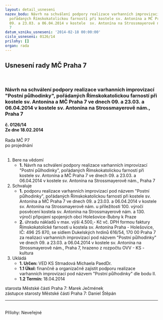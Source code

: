 ```yaml
---
layout: detail_usneseni
nazev_bodu: Návrh na schválení podpory realizace varhanních improvizací "Postní půlhodinky",
  pořádaných Římskokatolickou farností při kostele sv. Antonína a MČ Praha 7 ve dnech
  09. a 23.03. a 06.04.2014 v kostele  sv. Antonína na Strossmayerově nám., Praha
  7
datum_vzniku_usneseni: '2014-02-18 00:00:00'
cislo_usneseni: 0126/14
prilohy: []
organ: rada
---
```

<div id="ucUsn_pList" class="usn">
	<span><h2>Usnesení rady MČ Praha 7 </h2>
<br></span><div class="standBody">
<span><h3>Návrh na schválení podpory realizace varhanních improvizací "Postní půlhodinky", pořádaných Římskokatolickou farností při kostele sv. Antonína a MČ Praha 7 ve dnech 09. a 23.03. a 06.04.2014 v kostele  sv. Antonína na Strossmayerově nám., Praha 7</h3></span><div class="center">
		<strong>č. 0126/14</strong><br>
	</div>
<div class="center">
		<strong>Ze dne 18.02.2014</strong><br><br>
	</div>Rada MČ P7<br> po projednání<br><br><ol>
<li>Bere na vědomí<ul><li>
<strong>1.</strong> Návrh na schválení podpory realizace varhanních improvizací "Postní půlhodinky", pořádaných Římskokatolickou farností při kostele sv. Antonína  a MČ Praha 7 ve dnech 09. a 23.03. a 06.04.2014 v kostele  sv. Antonína na Strossmayerově nám., Praha 7</li></ul>
</li>
<li>Schvaluje<ul>
<li>
<strong>1.</strong> podporu realizace varhanních improvizací pod názvem "Postní půlhodinky", pořádaných Římskokatolickou farností při kostele sv. Antonína a MČ Praha 7 ve dnech 09. a 23.03. a 06.04.2014 v kostele sv. Antonína na Strossmayerově nám.  u příležitosti 100. výročí posvěcení kostela sv. Antonína na Strossmayerově nám. a 130. výročí připojení spojených obcí Holešovice-Bubny k Praze</li>
<li>
<strong>2.</strong> úhradu nákladů v max. výši 4.500,- Kč vč. DPH formou faktury Římskokatolické farnosti u kostela sv. Antonína Praha - Holešovice, IČ: 496 25 870, se sídlem Dukelských hrdinů 616/54, 170 00 Praha 7 za realizaci varhanních improvizací pod názvem "Postní půlhodinky" ve dnech 09. a 23.03. a 06.04.2014 v kostele sv. Antonína na Strossmayerově nám., Praha 7, hrazeno z rozpočtu OVV - KS - kultura    </li>
</ul>
</li>
<li>Ukládá<ul>
<li>
<strong>1. Určen: </strong>VED KS Strnadová Michaela PaedDr.</li>
<li>
<strong>1.1 Úkol: </strong>finančně a organizačně zajistit podporu realizace varhanních improvizací pod názvem "Postní půlhodinky" dle bodu II.</li>
<li>
<strong>1.2 Termín: </strong>18.04.2014</li>
</ul>
</li>
</ol>starosta Městské části Praha 7: Marek Ječmének<br>zástupce starosty Městské části Praha 7: Daniel Štěpán <hr>
<br>Přílohy: Neveřejné</div>
</div>